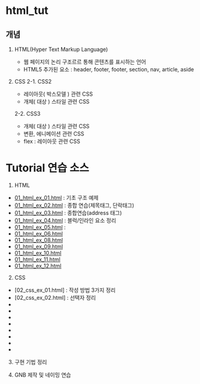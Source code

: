 # html_tut

## 개념

1. HTML(Hyper Text Markup Language)
   - 웹 페이지의 논리 구조르르 통해 콘텐츠를 표시하는 언어
   - HTML5 추가된 요소 : header, footer, footer, section, nav, article, aside

2. CSS
   2-1. CSS2
     - 레이아웃( 박스모델 ) 관련 CSS
     - 개체( 대상 ) 스타일 관련 CSS

   2-2. CSS3
     - 개체( 대상 ) 스타일 관련 CSS
     - 변환, 에니메이션 관련 CSS
     - flex : 레이아웃 관련 CSS


# Tutorial 연습 소스

1. HTML

- [01_html_ex_01.html]() : 기초 구조 예제
- [01_html_ex_02.html]() : 종합 연습(제목태그, 단락태그)
- [01_html_ex_03.html]() : 종합연습(address 태그)
- [01_html_ex_04.html]() : 블럭/인라인 요소 정리
- [01_html_ex_05.html]() :
- [01_html_ex_06.html]()
- [01_html_ex_08.html]()
- [01_html_ex_09.html]()
- [01_html_ex_10.html]()
- [01_html_ex_11.html]()
- [01_html_ex_12.html]()

2. CSS

- [02_css_ex_01.html] : 작성 방법 3가지 정리
- [02_css_ex_02.html] : 선택자 정리
-
-
-
-
-
-
-
-



3. 구현 기법 정리

4. GNB 제작 및 네이밍 연습
